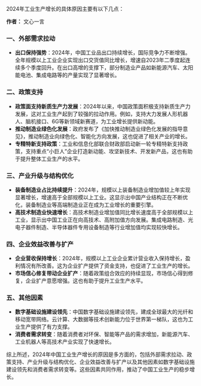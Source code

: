 2024年工业生产增长的具体原因主要有以下几点：

**作者：** 文心一言

### 一、外部需求拉动

* **出口保持强势**：2024年，中国工业品出口持续增长，国际竞争力不断增强。全年规模以上工业企业实现出口交货值同比增长，增速自2023年二季度起连续多个季度回升。在出口高增的支撑下，部分制造业产品如新能源汽车、太阳能电池、集成电路等的产量实现了显著增长。

### 二、政策支持

* **政策面支持新质生产力发展**：2024年以来，中国政策面积极支持新质生产力发展，这对工业生产起到了较强的拉动作用。例如，支持大力发展人形机器人、脑机接口、6G等新领域新赛道，为工业增长提供新动能。
* **推动制造业绿色化发展**：政府发布了《加快推动制造业绿色化发展的指导意见》，推动制造业向绿色化、智能化方向发展，这也促进了相关产业的增长。
* **专精特新支持政策**：工业和信息化部联合财政部启动新一轮专精特新支持政策，支持重点“小巨人”企业打造新动能、攻坚新技术、开发新产品，这也有助于提升整体工业生产的水平。

### 三、产业升级与结构优化

* **装备制造业占比持续提升**：2024年，规模以上装备制造业增加值较上年实现显著增长，增速高于全部规模以上工业。这显示出中国产业结构正在不断优化，装备制造业等高端制造业正在成为工业增长的重要引擎。
* **高技术制造业快速增长**：高技术制造业增加值同比增长速度高于全部规模以上工业，显示出中国工业正在向高技术、高附加值方向发展。集成电路制造、光电子器件制造、半导体器件专用设备制造等行业增加值均实现较快增长。

### 四、企业效益改善与扩产

* **企业营收保持增长**：2024年，规模以上工业企业累计营业收入保持增长，盈利情况有所改善。这为企业扩产提供了资金支持，也促进了工业生产的增长。
* **市场信心修复带动企业扩产**：随着政策组合效应的持续显现，市场信心得到修复，企业扩产意愿增强。这也有助于提升工业生产水平。

### 五、其他因素

* **数字基础设施建设领先**：中国数字基础设施建设领先，建成全球最大的光纤和移动宽带网络。云计算、大数据等技术创新能力位于世界第一梯队，这也为工业生产提供了有力支撑。
* **消费者需求转变**：随着消费者对环保、智能等产品的需求增加，新能源汽车、工业机器人等高技术产业实现了快速增长。

综上所述，2024年中国工业生产增长的原因是多方面的，包括外部需求拉动、政策支持、产业升级与结构优化、企业效益改善与扩产以及其他因素如数字基础设施建设领先和消费者需求转变等。这些因素共同作用，推动了中国工业生产的稳步增长。